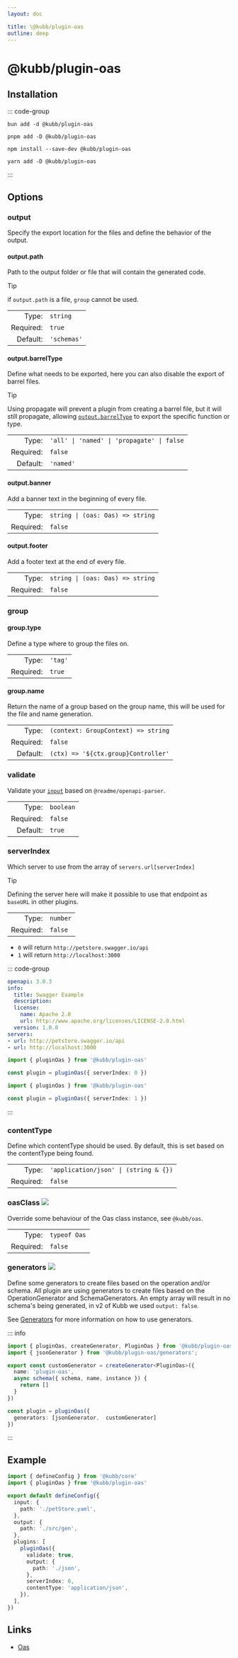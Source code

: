 ```yaml
---
layout: doc

title: \@kubb/plugin-oas
outline: deep
---
```


# @kubb/plugin-oas


## Installation
::: code-group

```shell [bun]
bun add -d @kubb/plugin-oas
```

```shell [pnpm]
pnpm add -D @kubb/plugin-oas
```

```shell [npm]
npm install --save-dev @kubb/plugin-oas
```

```shell [yarn]
yarn add -D @kubb/plugin-oas
```
:::

## Options

### output
Specify the export location for the files and define the behavior of the output.

#### output.path
Path to the output folder or file that will contain the generated code.

> [!TIP]
> if `output.path` is a file, `group` cannot be used.

|           |             |
|----------:|:------------|
|     Type: | `string`    |
| Required: | `true`      |
|  Default: | `'schemas'` |

#### output.barrelType

Define what needs to be exported, here you can also disable the export of barrel files.

> [!TIP]
> Using propagate will prevent a plugin from creating a barrel file, but it will still propagate, allowing [`output.barrelType`](/getting-started/configure#output-barreltype) to export the specific function or type.

|           |                                 |
|----------:|:--------------------------------|
|     Type: | `'all' \| 'named' \| 'propagate' \| false` |
| Required: | `false`                         |
|  Default: | `'named'`                       |

<!--@include: ../core/barrelTypes.md-->

#### output.banner
Add a banner text in the beginning of every file.

|           |                                  |
|----------:|:---------------------------------|
|     Type: | `string \| (oas: Oas) => string` |
| Required: | `false`                          |

#### output.footer
Add a footer text at the end of every file.

|           |         |
|----------:|:--------|
|     Type: | `string \| (oas: Oas) => string`        |
| Required: | `false` |


### group
<!--@include: ../core/group.md-->

#### group.type
Define a type where to group the files on.

|           |         |
|----------:|:--------|
|     Type: | `'tag'` |
| Required: | `true`  |

<!--@include: ../core/groupTypes.md-->

#### group.name

Return the name of a group based on the group name, this will be used for the file and name generation.

|           |                                     |
|----------:|:------------------------------------|
|     Type: | `(context: GroupContext) => string` |
| Required: | `false`                             |
|  Default: | `(ctx) => '${ctx.group}Controller'`  |

### validate

Validate your [`input`](/getting-started/configure#input) based on `@readme/openapi-parser`.

|           |           |
|----------:|:----------|
|     Type: | `boolean` |
| Required: | `false`   |
|  Default: | `true`    |

### serverIndex

Which server to use from the array of `servers.url[serverIndex]`

> [!TIP]
> Defining the server here will make it possible to use that endpoint as `baseURL` in other plugins.

|           |          |
|----------:|:---------|
|     Type: | `number` |
| Required: | `false`  |

- `0` will return `http://petstore.swagger.io/api`
- `1` will return `http://localhost:3000`

::: code-group

```yaml [OpenAPI]
openapi: 3.0.3
info:
  title: Swagger Example
  description:
  license:
    name: Apache 2.0
    url: http://www.apache.org/licenses/LICENSE-2.0.html
  version: 1.0.0
servers:
- url: http://petstore.swagger.io/api
- url: http://localhost:3000
```

```typescript [serverIndex 0]
import { pluginOas } from '@kubb/plugin-oas'

const plugin = pluginOas({ serverIndex: 0 })
```

```typescript [serverIndex 1]
import { pluginOas } from '@kubb/plugin-oas'

const plugin = pluginOas({ serverIndex: 1 })
```
:::

### contentType

Define which contentType should be used.
By default, this is set based on the contentType being found.

|           |                                       |
|----------:|:--------------------------------------|
|     Type: | `'application/json' \| (string & {})` |
| Required: | `false`                               |


### oasClass <img src="/icons/experimental.svg"/>
Override some behaviour of the Oas class instance, see `@kubb/oas`.

|           |                                |
|----------:|:-------------------------------|
|     Type: | `typeof Oas`                             |
| Required: | `false`                        |


### generators <img src="/icons/experimental.svg"/>
Define some generators to create files based on the operation and/or schema. All plugin are using generators to create files based on the OperationGenerator and SchemaGenerators. An empty array will result in no schema's being generated, in v2 of Kubb we used `output: false`.

See [Generators](/knowledge-base/generators) for more information on how to use generators.

::: info

```typescript
import { pluginOas, createGenerator, PluginOas } from '@kubb/plugin-oas'
import { jsonGenerator } from '@kubb/plugin-oas/generators';

export const customGenerator = createGenerator<PluginOas>({
  name: 'plugin-oas',
  async schema({ schema, name, instance }) {
    return []
  }
})

const plugin = pluginOas({
  generators: [jsonGenerator,  customGenerator]
})
```
:::

## Example

```typescript
import { defineConfig } from '@kubb/core'
import { pluginOas } from '@kubb/plugin-oas'

export default defineConfig({
  input: {
    path: './petStore.yaml',
  },
  output: {
    path: './src/gen',
  },
  plugins: [
    pluginOas({
      validate: true,
      output: {
        path: './json',
      },
      serverIndex: 0,
      contentType: 'application/json',
    }),
  ],
})
```

## Links

- [Oas](https://github.com/readmeio/oas)
